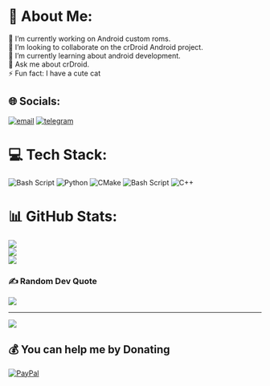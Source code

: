 # 💫 About Me:
🔭 I’m currently working on Android custom roms.<br>👯 I’m looking to collaborate on the crDroid Android project.<br>🌱 I’m currently learning about android development.<br>💬 Ask me about crDroid.<br>⚡️ Fun fact: I have a cute cat


## 🌐 Socials:
[![email](https://img.shields.io/badge/Email-D14836?logo=gmail&logoColor=white)](mailto:testamicrom@gmail.com) 
[![telegram](https://img.shields.io/badge/Message-29aaec?logo=telegram&logoColor=white)](https://t.me/testamic2) 

# 💻 Tech Stack:
![Bash Script](https://img.shields.io/badge/bash_script-%23121011.svg?style=for-the-badge&logo=gnu-bash&logoColor=white) ![Python](https://img.shields.io/badge/python-3670A0?style=for-the-badge&logo=python&logoColor=ffdd54) ![CMake](https://img.shields.io/badge/CMake-%23008FBA.svg?style=for-the-badge&logo=cmake&logoColor=white) ![Bash Script](https://img.shields.io/badge/bash_script-%23121011.svg?style=for-the-badge&logo=gnu-bash&logoColor=white) ![C++](https://img.shields.io/badge/c++-%2300599C.svg?style=for-the-badge&logo=c%2B%2B&logoColor=white)
# 📊 GitHub Stats:
![](https://github-readme-stats.vercel.app/api?username=matei9&theme=dark&hide_border=false&include_all_commits=true&count_private=true)<br/>
![](https://github-readme-streak-stats.herokuapp.com/?user=matei9&theme=dark&hide_border=false)<br/>
![](https://github-readme-stats.vercel.app/api/top-langs/?username=matei9&theme=dark&hide_border=false&include_all_commits=true&count_private=true&layout=compact)

### ✍️ Random Dev Quote
![](https://quotes-github-readme.vercel.app/api?type=vetical&theme=radical)

---
[![](https://visitcount.itsvg.in/api?id=matei9&icon=0&color=0)](https://visitcount.itsvg.in)

  ## 💰 You can help me by Donating
  [![PayPal](https://img.shields.io/badge/PayPal-00457C?style=for-the-badge&logo=paypal&logoColor=white)](https://paypal.me/FilipCojocaru) 

  
<!-- Proudly created with GPRM ( https://gprm.itsvg.in ) -->
